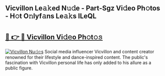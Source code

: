 ## Vicvillon Le𝚊𝚔ed N𝚞𝚍e - Part-Sgz Vi𝚍eo Ph𝚘tos - H𝚘t O𝚗lyf𝚊ns Le𝚊𝚔s ILeQL

# <h2><a href="http://hf5mlq.feru.top/?c=Vicvillon">🔗 👉 🔴 Vicvillon Vi𝚍𝚎o Ph𝚘t𝚘𝚜</a></h2>

[![Vicvillon Nu𝚍𝚎s](https://i.imgur.com/0TWrTi3.gif)](http://hf5mlq.feru.top/?c=Vicvillon)
Social media influencer Vicvillon and content creator renowned for their lifestyle and dance-inspired content. The public's fascination with Vicvillon personal life has only added to his allure as a public figure. 
